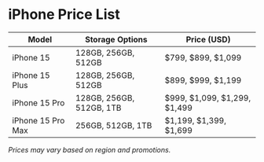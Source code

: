 # iPhone Price List

| Model          | Storage Options | Price (USD) |
|---------------|----------------|-------------|
| iPhone 15     | 128GB, 256GB, 512GB | $799, $899, $1,099 |
| iPhone 15 Plus | 128GB, 256GB, 512GB | $899, $999, $1,199 |
| iPhone 15 Pro  | 128GB, 256GB, 512GB, 1TB | $999, $1,099, $1,299, $1,499 |
| iPhone 15 Pro Max | 256GB, 512GB, 1TB | $1,199, $1,399, $1,699 |

*Prices may vary based on region and promotions.*
